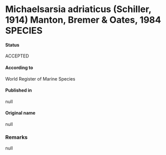 Michaelsarsia adriaticus (Schiller, 1914) Manton, Bremer & Oates, 1984 SPECIES
=======

#### Status
ACCEPTED

#### According to
World Register of Marine Species

#### Published in
null

#### Original name
null

### Remarks
null